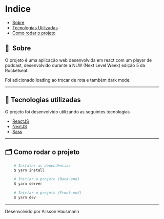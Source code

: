 # Indice

- [Sobre](#-sobre)
- [Tecnologias Utilizadas](#-tecnologias-utilizadas)
- [Como rodar o projeto](#-como-rodar-o-projeto)

## 🔖&nbsp; Sobre

O projeto é uma aplicação web desenvolvida em react com um player de podcast, desenvolvido durante a NLW (Next Level Week) edição 5 da Rocketseat.

Foi adicionado loading ao trocar de rota e também dark mode.

---

## 🚀 Tecnologias utilizadas

O projeto foi desenvolvido utilizando as seguintes tecnologias

- [ReactJS](https://reactjs.org)
- [NextJS](https://nextjs.org)
- [Sass](https://sass-lang.com)

---

## 🗂 Como rodar o projeto

```bash
    # Instalar as dependências
    $ yarn install

    # Iniciar o projeto (Back-end)
    $ yarn server
	
	# Iniciar o projeto (Front-end)
    $ yarn dev
```

---

Desenvolvido por Alisson Hausmann